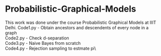 # Probabilistic-Graphical-Models

This work was done under the course Probabilistic Graphical Models at IIIT Delhi.
Code1.py - Obtain ancestors and descendents of every node in a graph\
Code2.py - Check d-separation\
Code3.py - Naive Bayes from scratch\
Code4.py - Rejection sampling to estmate pi\
